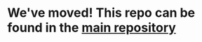 # We've moved! This repo can be found in the [main repository][main]

[main]: https://github.com/MvvmCross/MvvmCross/tree/develop/MvvmCross-Plugins